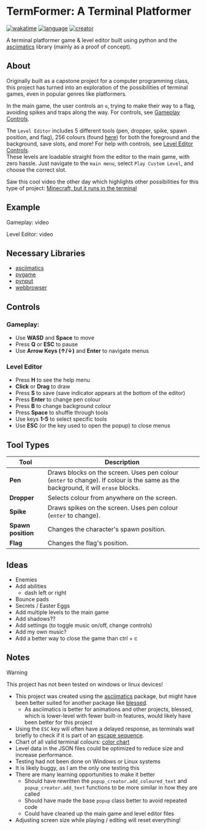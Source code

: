 # TermFormer: A Terminal Platformer
[![wakatime](https://wakatime.com/badge/user/bf51f838-e5c2-44d9-90ed-ec0da6b90b26/project/9784436c-bbbd-4409-bc19-b488c8e32a30.svg)](https://wakatime.com/badge/user/bf51f838-e5c2-44d9-90ed-ec0da6b90b26/project/9784436c-bbbd-4409-bc19-b488c8e32a30)
[![language](https://img.shields.io/badge/Language-python-yellow)](https://www.python.org)
[![creator](https://img.shields.io/badge/Creator-EpicEfeathers-0051FF?logo=github)](https://github.com/EpicEfeathers)



A terminal platformer game & level editor built using python and the [asciimatics](https://github.com/peterbrittain/asciimatics) library (mainly as a proof of concept).

## About

Originally built as a capstone project for a computer programming class, this project has turned into an exploration of the possibilities of terminal games, even in popular genres like platformers.

In the main game, the user controls an `o`, trying to make their way to a flag, avoiding spikes and traps along the way. For controls, see [Gameplay Controls](#gameplay).

The `Level Editor` includes 5 different tools (pen, dropper, spike, spawn position, and flag), 256 colours (found [here](https://upload.wikimedia.org/wikipedia/commons/1/15/Xterm_256color_chart.svg)) for both the foreground and the background, save slots, and more! For help with controls, see [Level Editor Controls](#level-editor).  
These levels are loadable straight from the editor to the main game, with zero hassle. Just navigate to the `main menu`, select `Play Custom Level`, and choose the correct slot.



Saw this cool video the other day which highlights other possibilities for this type of project: [
Minecraft, but it runs in the terminal](https://www.youtube.com/watch?v=6zfXM-6yPJQ)

## Example
Gameplay:
video

Level Editor:
video

## Necessary Libraries
- [asciimatics](https://github.com/peterbrittain/asciimatics)
- [pygame](https://github.com/pygame-community/pygame-ce)
- [pynput](https://github.com/moses-palmer/pynput)
- [webbrowser](https://github.com/python/cpython/blob/main/Lib/webbrowser.py)

## Controls

### Gameplay:
- Use **WASD** and **Space** to move
- Press **Q** or **ESC** to pause
- Use **Arrow Keys (↑/↓)** and **Enter** to navigate menus


### Level Editor
- Press **H** to see the help menu
- **Click** or **Drag** to draw
- Press **S** to save (save indicator appears at the bottom of the editor)
- Press **Enter** to change pen colour
- Press **B** to change background colour
- Press **Space** to shuffle through tools
- Use keys **1-5** to select specific tools
- Use **ESC** (or the key used to open the popup) to close menus

## Tool Types
| Tool | Description|
|------|------------|
|**Pen** | Draws blocks on the screen. Uses pen colour (`enter` to change). If colour is the same as the background, it will `erase` blocks.
|**Dropper** | Selects colour from anywhere on the screen.
|**Spike** | Draws spikes on the screen. Uses pen colour (`enter` to change).
|**Spawn position** | Changes the character's spawn position.
|**Flag** | Changes the flag's position.


## Ideas
- Enemies
- Add abilities
    - dash left or right
- Bounce pads
- Secrets / Easter Eggs
- Add multiple levels to the main game
- Add shadows??
- Add settings (to toggle music on/off, change controls)
- Add my own music?
- Add a better way to close the game than ctrl + c

## Notes
> [!WARNING]
> This project has not been tested on windows or linux devices!

- This project was created using the [asciimatics](https://github.com/peterbrittain/asciimatics) package, but might have been better suited for another package like [blessed](https://github.com/jquast/blessed).
    - As asciimatics is better for animations and other projects, blessed, which is lower-level with fewer built-in features, would likely have been better for this project
- Using the `ESC` key will often have a delayed response, as terminals wait briefly to check if it is part of an [escape sequence](https://en.wikipedia.org/wiki/Escape_sequence#:~:text=In%20computer%20science%2C%20an%20escape,(and%20possibly%20terminating)%20characters.).
- Chart of all valid terminal colours: [color chart](https://upload.wikimedia.org/wikipedia/commons/1/15/Xterm_256color_chart.svg)
- Level data in the JSON files could be optimized to reduce size and increase performance.
- Testing had not been done on Windows or Linux systems
- It is likely buggy, as I am the only one testing this
- There are many learning opportunities to make it better
    - Should have rewritten the `popup_creator.add_coloured_text` and `popup_creator.add_text` functions to be more similar in how they are called
    - Should have made the base `popup` class better to avoid repeated code
    - Could have cleaned up the main game and level editor files
- Adjusting screen size while playing / editing will reset everything!
